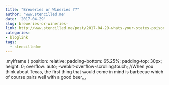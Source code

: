 ```yaml
---
title: "Breweries or Wineries ??"
author: 'www.stencilled.me'
date: '2017-04-29'
slug: breweries-or-wineries-
link: http://www.stencilled.me/post/2017-04-29-whats-your-states-poison/
categories:
- bloglink
tags:
  - stencilledme
---
```


.myIframe { position: relative; padding-bottom: 65.25%; padding-top: 30px; height: 0; overflow: auto; -webkit-overflow-scrolling:touch; //When you think about Texas, the first thing that would come in mind is barbecue which of course pairs well with a good beer[... <i class="fas fa-external-link-alt"></i>](http://www.stencilled.me/post/2017-04-29-whats-your-states-poison/)

